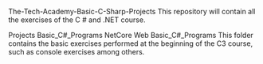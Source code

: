 The-Tech-Academy-Basic-C-Sharp-Projects
This repository will contain all the exercises of the C # and .NET course.

Projects
Basic_C#_Programs
NetCore
Web
Basic_C#_Programs
This folder contains the basic exercises performed at the beginning of the C3 course, such as console exercises among others.


